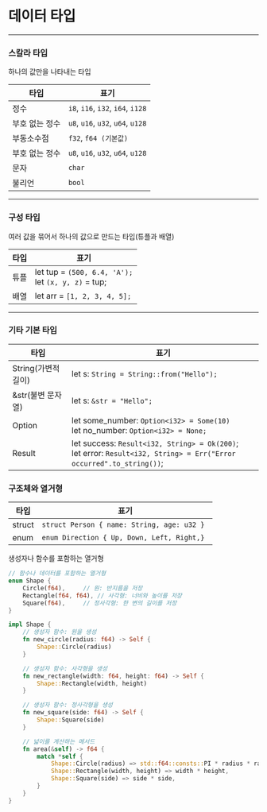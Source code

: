 # 데이터 타입
---
### 스칼라 타입
하나의 값만을 나타내는 타입

| 타입               | 표기                          |
|--------------|-----------------------------------|
| 정수          | `i8`, `i16`, `i32`, `i64`, `i128` |
| 부호 없는 정수 | `u8`, `u16`, `u32`, `u64`, `u128` |
| 부동소수점     | `f32`, `f64 (기본값)`              |
| 부호 없는 정수 | `u8`, `u16`, `u32`, `u64`, `u128` |
| 문자          | `char`                            |
| 불리언        | `bool`                            |

---

### 구성 타입
여러 값을 묶어서 하나의 값으로 만드는 타입(튜플과 배열)

| 타입         | 표기                                                   |
|---------------|----------------------------------------------------|
| 튜플           | let tup = `(500, 6.4, 'A');`<br>let `(x, y, z)` = tup;|
| 배열          | let arr = `[1, 2, 3, 4, 5];`                         |

---

### 기타 기본 타입

| 타입               | 표기                              |
|--------------------|---------------------------------|
| String(가변적 길이) |  let s: `String = String::from("Hello");`        |
| &str(불변 문자열)   |  let s: `&str = "Hello"; `      |
| Option             |  let some_number: `Option<i32> = Some(10)`<br>let no_number: `Option<i32> = None;`|
| Result  |  let success: `Result<i32, String> = Ok(200)`;<br> let error: `Result<i32, String> = Err("Error occurred".to_string())`;|

### 구조체와 열거형
| 타입    | 표기                                          |
|--------|-----------------------------------------------|
| struct | `struct Person { name: String, age: u32 }`    |
| enum   |  `enum Direction { Up, Down, Left, Right,} `  |

생성자나 함수를 포함하는 열거형
```rust
// 함수나 데이터를 포함하는 열거형
enum Shape {
    Circle(f64),     // 원: 반지름을 저장
    Rectangle(f64, f64), // 사각형: 너비와 높이를 저장
    Square(f64),     // 정사각형: 한 변의 길이를 저장
}

impl Shape {
    // 생성자 함수: 원을 생성
    fn new_circle(radius: f64) -> Self {
        Shape::Circle(radius)
    }

    // 생성자 함수: 사각형을 생성
    fn new_rectangle(width: f64, height: f64) -> Self {
        Shape::Rectangle(width, height)
    }

    // 생성자 함수: 정사각형을 생성
    fn new_square(side: f64) -> Self {
        Shape::Square(side)
    }

    // 넓이를 계산하는 메서드
    fn area(&self) -> f64 {
        match *self {
            Shape::Circle(radius) => std::f64::consts::PI * radius * radius,
            Shape::Rectangle(width, height) => width * height,
            Shape::Square(side) => side * side,
        }
    }
}
```
